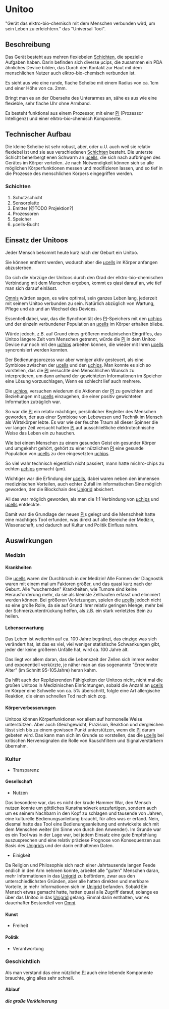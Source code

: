 # Unitoo

"Gerät das elktro-bio-chemisch mit dem Menschen verbunden wird, um sein Leben zu erleichtern." das "Universal Tool".



## Beschreibung

Das Gerät besteht aus mehren flexiebelen [Schichten](#Schichten), die spezielle Aufgaben haben. Darin befinden sich diverse µcips, die zusammen ein PDA ähnliches Device bilden, das Durch den Kontakt zur Haut mit dem menschlichen Nutzer auch elktro-bio-chemisch verbunden ist. 

Es sieht aus wie eine runde, flache Scheibe mit einem Radius von ca. 1cm und einer Höhe von ca. 2mm.

Bringt man es an der Oberseite des Unterarmes an, sähe es aus wie eine flexieble, sehr flache Uhr ohne Armband.

Es besteht funktional aus einem Prozessor, mit einer [PI](/wiki/glossar/PI.md) (Prozessor Intelligenz) und einer elktro-bio-chemisch Komponente.



## Technischer Aufbau

Die kleine Scheibe ist sehr robust, aber, oder u.U. auch weil sie relativ flexiebel ist und sie aus verschiedenen [Schichten](#Schichten) besteht. Die unterste Schicht beherbergt enen Schwarm an [µcells](/wiki/glossar/µcells.md), die sich nach aufbringen des Gerätes im Körper verteilen.
Je nach Notwendigkeit können sich so alle möglichen Körperfunktionen messen und modifizieren lassen, und so tief in die Prozesse des menschlichen Körpers eingegriffen werden.



### Schichten

1. Schutzschicht
2. Sensorplatte
3. Emitter [@TODO Projektion?]
4. Prozessoren
5. Speicher
6. µcells-Bucht



## Einsatz der Unitoos

Jeder Mensch bekommt heute kurz nach der Geburt ein Unitoo. 

Sie können entfernt werden, wodurch aber die [µcells](/wiki/glossar/µcells.md) im Körper anfangen abzusterben.

Da sich die Vorzüge der Unitoos durch den Grad der elktro-bio-chemischen Verbindung mit dem Menschen ergeben, kommt es qiasi darauf an, wie tief man sich darauf einlässt.

[Omnis](/wiki/glossar/Omni.md#Omnis) würden sagen, es wäre optimal, sein ganzes Leben lang, jederzeit mit seinem Unitoo verbunden zu sein. Natürlich abzüglich von Wartung, Pflege und ab und an Wechsel des Devices. 

Essentiell dabei, war, das die Synchronität des [PI](/wiki/glossar/PI.md)-Speichers mit den [µchips](/wiki/glossar/µchips.md) und der einzeln verbundener Population an [µcells](/wiki/glossar/µcells.md) im Körper erhalten bliebe. 

Würde jedoch, z.B. auf Grund eines größeren medizinischen Eingriffes, das Unitoo längere Zeit vom Menschen getrennt, würde die [PI](/wiki/glossar/PI.md) in dem Unitoo Device nur noch mit den [µchips](/wiki/glossar/µchips.md) arbeiten können, die wieder mit Ihren [µcells](/wiki/glossar/µcells.md) syncronisiert werden konnten.

Der Bedienungsprozess war aber weniger aktiv gesteuert, als eine Symbiose zwischen der [µcells](/wiki/glossar/µcells.md) und den [µchips](/wiki/glossar/µchips.md). Man konnte es sich so vorstellen, das die [PI](/wiki/glossar/PI.md) versuchte den Menschlichen Wunsch zu interpretieren, um dann anhand der gewichteten Informationen im Speicher eine Lösung vorzuschlagen, Wenn es schlecht lief auch mehrere.

Die [µchips](/wiki/glossar/µchips.md), versuchen wiederum die Aktionen der [PI](/wiki/glossar/PI.md) zu gewichten und Beziehungen mit [µcells](/wiki/glossar/µcells.md) einzugehen, die einer positiv gewichteten Information zuträglich war.

So war die [PI](/wiki/glossar/PI.md) ein relativ mächtiger, persönlicher Begleiter des Menschen geworden, der aus einer Symbiose von Lebewesen und Technik im Mensch als Wirtskörper lebte. Es war wie der feuchte Traum all dieser Spinner die vor langer Zeit versucht hatten [PI](/wiki/glossar/PI.md) auf ausschließliche elektrotechnische Weise das Leben ein zu hauchen.

Wie bei einem Menschen zu einem gesunden Geist ein gesunder Körper und umgekehrt gehört, gehört zu einer nützlichen [PI](/wiki/glossar/PI.md) eine gesunde Population von [µcells](/wiki/glossar/µcells.md) zu den eingesetzten [µchips](/wiki/glossar/µchips.md).

So viel wahr technisch eigentlich nicht passiert, mann hatte michro-chips zu echten [µchips](/wiki/glossar/µchips.md) gemacht (µm).

Wichtiger war die Erfindung der [µcells](/wiki/glossar/µcells.md),  dabei waren neben den immensen medizinischen Vorteilen, auch echter Zufall im informatischen Sine möglich geworden, der die Blockchain des [Unigrid](/wiki/glossar/Unigrid.md) absichert.

All das war möglich geworden, als man die 1:1 Verbindung von [µchips](/wiki/glossar/µchips.md) und [µcells](/wiki/glossar/µcells.md) entdeckte.

Damit war die Grundlage der neuen [PI](/wiki/glossar/PI.md)s gelegt und die Menschheit hatte eine mächtiges Tool erfunden, was direkt auf alle Bereiche der Medizin, Wissenschaft, und dadurch auf Kultur und Politik Einfluss nahm.



## Auswirkungen



### Medizin



#### Krankheiten

Die  [µcells](/wiki/glossar/µcells.md) waren der Durchbruch in der Medizin! Alle Formen der Diagnostik waren mit einem mal um Faktoren größer, und das quasi kurz nach der Geburt. Alle "wuchernden" Krankheiten, wie Tumore sind keine Herausforderung mehr, da sie als kleinste Zellhaufen erfasst und eliminiert werden können. 
Bei größeren Verletzungen, spielen die  [µcells](/wiki/glossar/µcells.md) jedoch nicht so eine große Rolle, da sie auf Grund Ihrer relativ geringen Menge, mehr bei der Schmerzunterdrückung helfen, als z.B. ein stark verletztes Bein zu heilen.




#### Lebenserwartung

Das Leben ist weiterhin auf ca. 100 Jahre begränzt, das einzige was sich verändert hat, ist das es viel, viel weniger statistische Schwankungen gibt, jeder der keine größeren Unfälle hat, wird ca. 100 Jahre alt.

Das liegt vor allem daran, das die Lebenszeit der Zellen sich immer weiter und exponentiell verkürzte, je näher man an das sogenannte "Errechnete Alter" (im Schnitt 95-105Jahre) heran kahm. 

Da hilft auch der Replizierenden Fähigkeiten der Unitoos nicht, nicht mal die großen Unitoos in Medizinischen Einrichtungen, sobald die Anzahl an [µcells](/wiki/glossar/µcells.md) im Körper eine Schwelle von ca. 5% überschritt, folgte eine Art allergische Reaktion, die einen schnellen Tod nach sich zog.




#### Körperverbesserungen

Unitoos können Körperfunktionen vor allem auf hormonelle Weise unterstützen. Aber auch Gleichgewicht, Präzision, Reaktion und dergleichen lässt sich bis zu einem gewissen Punkt unterstützen, wenn die [PI](/wiki/glossar/PI.md) darum gebeten wird. 
Das kann man sich im Grunde so vorstellen, das die [µcells](/wiki/glossar/µcells.md) bei kritischen Nervensignalen die Rolle von Rauschfiltern und Signalverstärkern übernahm.




### Kultur

- Transparenz



#### Gesellschaft

- Nutzen

Das besondere war, das es nicht der krude Hammer War, den Mensch nutzen konnte um göttliches Kunsthandwerk anzufertigen, sondern auch um es seinem Nachbarn in den Kopf zu schlagen und tausende von Jahren, eine kulturelle Bedienungsanleitung braucht, für alles was er erfand.
Nein, diesmal hatte das Tool eine Bedienungsanleitung und entwickelte sich mit dem Menschen weiter (im Sinne von durch den Anwender). Im Grunde war es ein Tool was in der Lage war, bei jedem Einsatz eine gute Empfehlung auszusprechen und eine relativ präziese Prognose von Konsequenzen aus Basis des [Unigrids](/wiki/glossar/Unigrid.md) und der darin enthaltenen Daten.

- Einigkeit

Da Religion und Philosophie sich nach einer Jahrtausende langen Feede endlich in den Arm nehmen konnte, arbeitet alle "guten" Menschen daran, mehr Informationen in das [Unigrid](/wiki/glossar/Unigrid.md) zu befördern, zwar aus den unterschiedlichsten Gründen, aber alle hatten direkten und merkbare Vorteile, je mehr Informationen sich im [Unigrid](/wiki/glossar/Unigrid.md) befanden. Sobald Ein Mensch etwas gemacht hatte, hatten quasi alle Zugriff darauf, solange es über das Unitoo in das [Unigrid](/wiki/glossar/Unigrid.md) gelang. Einmal darin enthalten, war es dauerhafter Bestandteil von [Omni](/wiki/glossar/Omni.md).



#### Kunst

- Freiheit



#### Politik

- Verantwortung




### Geschichtlich

Als man verstand das eine nützliche [PI](/wiki/glossar/PI.md) auch eine lebende Komponente brauchte, ging alles sehr schnell.



#### Ablauf



##### die große Verkleinerung

